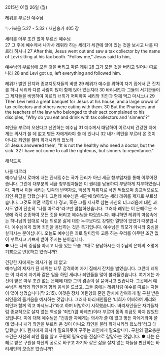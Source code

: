 2015년 01월 26일 (월)

레위를 부르신 예수님



누가복음 5:27 - 5:32 / 새찬송가 405 장


세리를 아무 조건 없이 부르신 예수님  
27 그 후에 예수께서 나가사 레위라 하는 세리가 세관에 앉아 있는 것을 보시고 나를 따르라 하시니
27 After this, Jesus went out and saw a tax collector by the name of Levi sitting at his tax booth. "Follow me," Jesus said to him, 

예수님의 부르심에 모든 것을 버리고 따른 레위 
28 그가 모든 것을 버리고 일어나 따르니라 
28 and Levi got up, left everything and followed him. 

레위가 벌인 잔치와 종교지도자들의 비방
29 레위가 예수를 위하여 자기 집에서 큰 잔치를 하니 세리와 다른 사람이 많이 함께 앉아 있는지라 30 바리새인과 그들의 서기관들이 그 제자들을 비방하여 이르되 너희가 어찌하여 세리와 죄인과 함께 먹고 마시느냐
29 Then Levi held a great banquet for Jesus at his house, and a large crowd of tax collectors and others were eating with them. 30 But the Pharisees and the teachers of the law who belonged to their sect complained to his disciples, "Why do you eat and drink with tax collectors and 'sinners'?" 

죄인을 부르러 오셨다고 선언하는 예수님 
31 예수께서 대답하여 이르시되 건강한 자에게는 의사가 쓸 데 없고 병든 자에게라야 쓸 데 있나니 32 내가 의인을 부르러 온 것이 아니요 죄인을 불러 회개시키러 왔노라  
31 Jesus answered them, "It is not the healthy who need a doctor, but the sick. 32 I have not come to call the righteous, but sinners to repentance."

해석도움





나를 따르라  
예수님 당시 로마에 내는 관세징수는 국가 관리가 아닌 세금 청부업자를 통해 이루어졌습니다. 그런데 대부분의 세금 청부업자들은 이 권리를 남용하여 부당하게 치부하였습니다. 따라서 이들 세리는 민족의 반역자요, 백성의 착취자로 낙인 찍혔으며 종교적으로도 죄인 취급을 당했습니다. 그런데 예수님은 세관에 앉아있는 세리 레위를 제자로 부르셨습니다. 그것도 어떤 책망이나 경고, 혹은 그를 제자로 삼는 자신의 너그러움에 대한 과시도 없이 단순히 “나를 따르라”라고만 말씀하셨습니다. 그러자 레위는 이 은혜로운 소명에 즉각 순종하여 모든 것을 버리고 예수님을 따랐습니다. 왜냐하면 레위의 마음속에는 하나님의 답대로 사는 의로운 삶에 대한 누구보다도 강렬한 열망이 있었기 때문입니다. 예수님에게 있어 죄인을 용납하는 것은 특기입니다. 예수님은 외모가 아니라 중심을 살피시는 분이십니다.  오늘도 예수님은 죄로 말미암아 고통 하는 우리를 아무런 조건 없이 부르시고 기쁘게 받아 주시는 분이십니다.    
● 나는 나의 중심을 아시고 나를 있는 모습 그대로 용납하시는 예수님의 은혜의 소명에 기쁨으로 반응하고 있습니까?

건강한 자에게는 의사가 쓸 데 없고  
예수님의 제자가 된 레위는 너무 감격하여 자기 집에서 잔치를 벌였습니다. 그런데 레위는 이 자리에 자기와 같은 일을 하던 세리나 죄인들을 많이 불러들였습니다. 여기에는 자신이 받은 아무 조건 없는 은혜에 대한 그의 겸손이 잘 묻어나고 있습니다. 그곳에서 예수님은 세리와 죄인들과 함께 음식을 드셨고, 그들 중에는 레위처럼 예수를 따르는 자들이 많이 생겼습니다(막 2:15). 이것은 장차 어린양의 혼인 잔치에 참여하게 될 구원 받은 죄인들의 즐거움을 예시하는 것입니다. 그러자 바리새인들은 ‘너희가 어찌하여 세리와 죄인과 함께 먹고 마시느냐?’라고 하며 비방하기 시작했습니다. 바리새인들은 자기들처럼 종교적으로 살지 않는 백성을 ‘죄인’(암 하레츠)이라 부르며 동족 취급도 하지 않았던 것입니다. 이에 대해 예수님은 “건강한 자에게는 의사가 쓸 데 없고 병든 자에게라야 쓸 데 있나니 내가 의인을 부르러 온 것이 아니요 죄인을 불러 회개시키러 왔노라”라고 대답했습니다. 환자에게 의사가 필요하듯이 구주는 죄인에게 필요합니다. 구원의 필요충분조건은 자신의 죄인 됨을 알고 구원의 필요성을 진심으로 갈망하는 것입니다.
● 나는 은혜로 받은 구원을 자신의 공로로 바꾸고 자기와 같은 삶을 살지 않는 자들을 판단하는 바리새인의 모습은 없습니까?